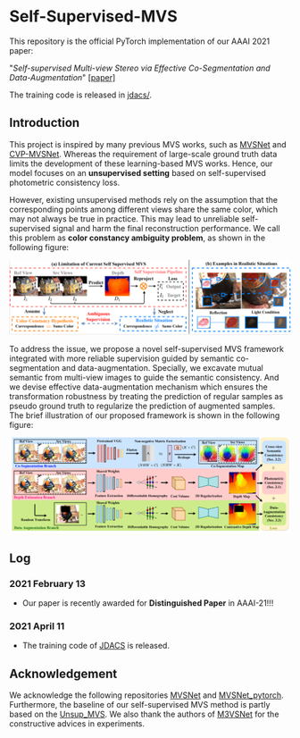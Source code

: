 # Self-Supervised-MVS
This repository is the official PyTorch implementation of our AAAI 2021 paper:

"*Self-supervised Multi-view Stereo via Effective Co-Segmentation and Data-Augmentation*" [[paper]](https://www.aaai.org/AAAI21Papers/AAAI-2549.XuH.pdf)

The training code is released in [jdacs/](https://github.com/ToughStoneX/Self-Supervised-MVS/tree/main/jdacs).

## Introduction

This project is inspired by many previous MVS works, such as [MVSNet](https://github.com/xy-guo/MVSNet_pytorch) and [CVP-MVSNet](https://github.com/JiayuYANG/CVP-MVSNet). Whereas the requirement of large-scale ground truth data limits the development of these learning-based MVS works. Hence, our model focuses on an **unsupervised setting** based on self-supervised photometric consistency loss. 

However, existing unsupervised methods rely on the assumption that the corresponding points among different views share the same color, which may not always be true in practice. This may lead to unreliable self-supervised signal and harm the final reconstruction performance. We call this problem as **color constancy ambiguity problem**, as shown in the following figure:

![](doc/color_constancy_ambiguity.png)

To address the issue, we propose a novel self-supervised MVS framework integrated with more reliable supervision guided by semantic co-segmentation and data-augmentation. Specially, we excavate mutual semantic from multi-view images to guide the semantic consistency. And we devise effective data-augmentation mechanism which ensures the transformation robustness by treating the prediction of regular samples as pseudo ground truth to regularize the prediction of augmented samples. The brief illustration of our proposed framework is shown in the following figure:

![](doc/architecture.png)

## Log

### 2021 February 13

- Our paper is recently awarded for **Distinguished Paper** in AAAI-21!!!

### 2021 April 11

- The training code of [JDACS](https://github.com/ToughStoneX/Self-Supervised-MVS/tree/main/jdacs) is released.

## Acknowledgement

We acknowledge the following repositories [MVSNet](https://github.com/YoYo000/MVSNet) and [MVSNet_pytorch](https://github.com/xy-guo/MVSNet_pytorch). Furthermore, the baseline of our self-supervised MVS method is partly based on the [Unsup_MVS](https://github.com/tejaskhot/unsup_mvs). We also thank the authors of [M3VSNet](https://github.com/whubaichuan/M3VSNet) for the constructive advices in experiments.